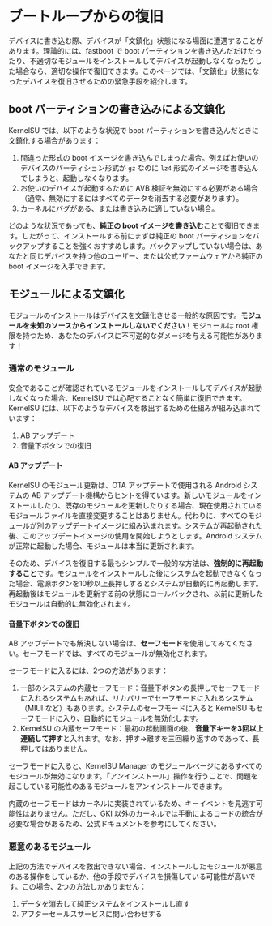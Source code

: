# ブートループからの復旧

デバイスに書き込む際、デバイスが「文鎮化」状態になる場面に遭遇することがあります。理論的には、fastboot で boot パーティションを書き込んだだけだったり、不適切なモジュールをインストールしてデバイスが起動しなくなったりした場合なら、適切な操作で復旧できます。このページでは、「文鎮化」状態になったデバイスを復旧させるための緊急手段を紹介します。

## boot パーティションの書き込みによる文鎮化

KernelSU では、以下のような状況で boot パーティションを書き込んだときに文鎮化する場合があります：

1. 間違った形式の boot イメージを書き込んでしまった場合。例えばお使いのデバイスのパーティション形式が `gz` なのに `lz4` 形式のイメージを書き込んでしまうと、起動しなくなります。
2. お使いのデバイスが起動するために AVB 検証を無効にする必要がある場合（通常、無効にするにはすべてのデータを消去する必要があります）。
3. カーネルにバグがある、または書き込みに適していない場合。

どのような状況であっても、**純正の boot イメージを書き込む**ことで復旧できます。したがって、インストールする前にまずは純正の boot パーティションをバックアップすることを強くおすすめします。バックアップしていない場合は、あなたと同じデバイスを持つ他のユーザー、または公式ファームウェアから純正の boot イメージを入手できます。

## モジュールによる文鎮化

モジュールのインストールはデバイスを文鎮化させる一般的な原因です。**モジュールを未知のソースからインストールしないでください**！モジュールは root 権限を持つため、あなたのデバイスに不可逆的なダメージを与える可能性があります！

### 通常のモジュール

安全であることが確認されているモジュールをインストールしてデバイスが起動しなくなった場合、KernelSU では心配することなく簡単に復旧できます。KernelSU には、以下のようなデバイスを救出するための仕組みが組み込まれています：

1. AB アップデート
2. 音量下ボタンでの復旧

#### AB アップデート

KernelSU のモジュール更新は、OTA アップデートで使用される Android システムの AB アップデート機構からヒントを得ています。新しいモジュールをインストールしたり、既存のモジュールを更新したりする場合、現在使用されているモジュールファイルを直接変更することはありません。代わりに、すべてのモジュールが別のアップデートイメージに組み込まれます。システムが再起動された後、このアップデートイメージの使用を開始しようとします。Android システムが正常に起動した場合、モジュールは本当に更新されます。

そのため、デバイスを復旧する最もシンプルで一般的な方法は、**強制的に再起動すること**です。モジュールをインストールした後にシステムを起動できなくなった場合、電源ボタンを10秒以上長押しするとシステムが自動的に再起動します。再起動後はモジュールを更新する前の状態にロールバックされ、以前に更新したモジュールは自動的に無効化されます。

#### 音量下ボタンでの復旧

AB アップデートでも解決しない場合は、**セーフモード**を使用してみてください。セーフモードでは、すべてのモジュールが無効化されます。

セーフモードに入るには、2つの方法があります：

1. 一部のシステムの内蔵セーフモード：音量下ボタンの長押しでセーフモードに入れるシステムもあれば、リカバリーでセーフモードに入れるシステム（MIUI など）もあります。システムのセーフモードに入ると KernelSU もセーフモードに入り、自動的にモジュールを無効化します。
2. KernelSU の内蔵セーフモード：最初の起動画面の後、**音量下キーを3回以上連続して押す**と入れます。なお、押す→離すを三回繰り返すのであって、長押しではありません。

セーフモードに入ると、KernelSU Manager のモジュールページにあるすべてのモジュールが無効になります。「アンインストール」操作を行うことで、問題を起こしている可能性のあるモジュールをアンインストールできます。

内蔵のセーフモードはカーネルに実装されているため、キーイベントを見逃す可能性はありません。ただし、GKI 以外のカーネルでは手動によるコードの統合が必要な場合があるため、公式ドキュメントを参考にしてください。

### 悪意のあるモジュール

上記の方法でデバイスを救出できない場合、インストールしたモジュールが悪意のある操作をしているか、他の手段でデバイスを損傷している可能性が高いです。この場合、2つの方法しかありません：

1. データを消去して純正システムをインストールし直す
2. アフターセールスサービスに問い合わせする
